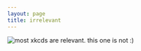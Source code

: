 ```yaml
---
layout: page
title: irrelevant
---
```


![most xkcds are relevant. this one is not :)](https://imgs.xkcd.com/comics/mathematical_symbol_fight_2x.png)
